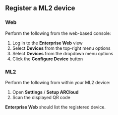 ## Register a ML2 device

### Web

Perform the following from the web-based console:

1. Log in to the **Enterprise Web** view
2. Select **Devices** from the top-right menu options
3. Select **Devices** from the dropdown menu options
4. Click the **Configure Device** button

### ML2

Perform the following from within your ML2 device:

1. Open **Settings** / **Setup ARCloud**
2. Scan the displayed QR code

**Enterprise Web** should list the registered device.
